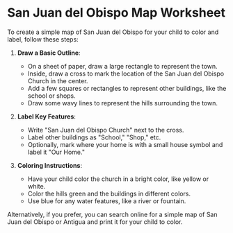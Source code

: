 # San Juan del Obispo Map Worksheet

To create a simple map of San Juan del Obispo for your child to color and label, follow these steps:

1. **Draw a Basic Outline**:
   - On a sheet of paper, draw a large rectangle to represent the town.
   - Inside, draw a cross to mark the location of the San Juan del Obispo Church in the center.
   - Add a few squares or rectangles to represent other buildings, like the school or shops.
   - Draw some wavy lines to represent the hills surrounding the town.

2. **Label Key Features**:
   - Write "San Juan del Obispo Church" next to the cross.
   - Label other buildings as "School," "Shop," etc.
   - Optionally, mark where your home is with a small house symbol and label it "Our Home."

3. **Coloring Instructions**:
   - Have your child color the church in a bright color, like yellow or white.
   - Color the hills green and the buildings in different colors.
   - Use blue for any water features, like a river or fountain.

Alternatively, if you prefer, you can search online for a simple map of San Juan del Obispo or Antigua and print it for your child to color.

